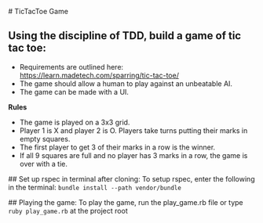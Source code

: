 # TicTacToe Game

## Using the discipline of TDD, build a game of tic tac toe:
- Requirements are outlined here: https://learn.madetech.com/sparring/tic-tac-toe/
- The game should allow a human to play against an unbeatable AI. 
- The game can be made with a UI.

**Rules**
- The game is played on a 3x3 grid.
- Player 1 is X and player 2 is O. Players take turns putting their marks in empty squares.
- The first player to get 3 of their marks in a row is the winner.
- If all 9 squares are full and no player has 3 marks in a row, the game is over with a tie.

## Set up rspec in terminal after cloning:
To setup rspec, enter the following in the terminal:
```bundle install --path vendor/bundle```

## Playing the game:
To play the game, run the play_game.rb file or type ```ruby play_game.rb``` at the project root


